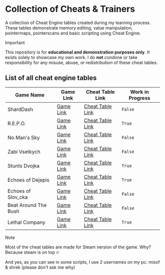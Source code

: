 # Collection of Cheats & Trainers

A collection of Cheat Engine tables created during my learning process. These tables demonstrate memory editing, value manipulation, pointermaps, pointerscans and basic scripting using Cheat Engine.

> [!IMPORTANT]
> This repository is for **educational and demonstration purposes only**. It exists solely to showcase my own work. I do **not** condone or take responsibility for any misuse, abuse, or redistribution of these cheat tables.

## List of all cheat engine tables

| Game Name               | Game Link                                                                      | Cheat Table Link                                        | Work in Progress |
|-------------------------|--------------------------------------------------------------------------------|---------------------------------------------------------|------------------|
| ShardDash               | [Game Link](https://martinarthur.itch.io/shard-dash)                           | [Cheat Table Link](./cheat-tables/ShardDash.CT)         | `False`          |
| R.E.P.O.                | [Game Link](https://store.steampowered.com/app/3241660/REPO/)                  | [Cheat Table Link](./cheat-tables/REPO.CT)              | `True`           |
| No Man's Sky            | [Game Link](https://store.steampowered.com/app/275850/No_Mans_Sky/)            | [Cheat Table Link](./cheat-tables/NoMansSky.CT)         | `False`          |
| Zabi Vsetkych           | [Game Link](https://odld25.itch.io/zabi-vsetkych)                              | [Cheat Table Link](./cheat-tables/ZabiVsetkych.CT)      | `False`          |
| Stunts Dvojka           | [Game Link](https://euhendurbalo.itch.io/stunts-dvojka)                        | [Cheat Table Link](./cheat-tables/StuntsDvojka.CT)      | `True`           |
| Echoes of Dejepis       | [Game Link](https://odld25.itch.io/echoes-of-dejepis)                          | [Cheat Table Link](./cheat-tables/EchoesOfDejepis.CT)   | `True`           |
| Echoes of Slov_cka      | [Game Link](https://odld25.itch.io/echoes-of-slov-cka)                         | [Cheat Table Link](./cheat-tables/EchoesOfSlov_cka.CT)  | `False`          |
| Beat Around The Bush    | [Game Link](https://store.steampowered.com/app/3099730/Beat_Around_The_Bush/)  | [Cheat Table Link](./cheat-tables/BeatAroundTheBush.CT) | `False`          |
| Lethal Company          | [Game Link](https://store.steampowered.com/app/1966720/Lethal_Company/)  | [Cheat Table Link](./cheat-tables/LethalCompany.CT)     | `True`           |

> [!NOTE]
> Most of the cheat tables are made for Steam version of the game. Why? Because steam is on top 🔥

And yes, as you can see in some scripts, I use 2 usernames on my pc: misof & shrek (please don't ask me why)